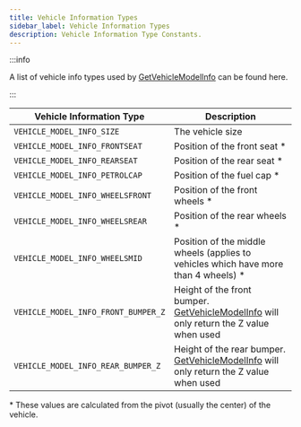 ```yaml
---
title: Vehicle Information Types
sidebar_label: Vehicle Information Types
description: Vehicle Information Type Constants.
---
```


:::info

A list of vehicle info types used by [GetVehicleModelInfo](../functions/GetVehicleModelInfo) can be found here.

:::

| Vehicle Information Type            | Description                                                                                                                |
| ----------------------------------- | -------------------------------------------------------------------------------------------------------------------------- |
| `VEHICLE_MODEL_INFO_SIZE`           | The vehicle size                                                                                                           |
| `VEHICLE_MODEL_INFO_FRONTSEAT`      | Position of the front seat \*                                                                                              |
| `VEHICLE_MODEL_INFO_REARSEAT`       | Position of the rear seat \*                                                                                               |
| `VEHICLE_MODEL_INFO_PETROLCAP`      | Position of the fuel cap \*                                                                                                |
| `VEHICLE_MODEL_INFO_WHEELSFRONT`    | Position of the front wheels \*                                                                                            |
| `VEHICLE_MODEL_INFO_WHEELSREAR`     | Position of the rear wheels \*                                                                                             |
| `VEHICLE_MODEL_INFO_WHEELSMID`      | Position of the middle wheels (applies to vehicles which have more than 4 wheels) \*                                       |
| `VEHICLE_MODEL_INFO_FRONT_BUMPER_Z` | Height of the front bumper. [GetVehicleModelInfo](../functions/GetVehicleModelInfo) will only return the Z value when used |
| `VEHICLE_MODEL_INFO_REAR_BUMPER_Z`  | Height of the rear bumper. [GetVehicleModelInfo](../functions/GetVehicleModelInfo) will only return the Z value when used  |

\* These values are calculated from the pivot (usually the center) of the vehicle.
